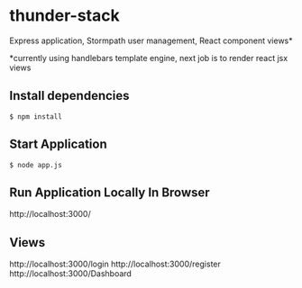 # thunder-stack
Express application, Stormpath user management, React component views*

*currently using handlebars template engine, next job is to render react jsx views

## Install dependencies
```$ npm install```

## Start Application
```$ node app.js```

## Run Application Locally In Browser
http://localhost:3000/

## Views
http://localhost:3000/login
http://localhost:3000/register
http://localhost:3000/Dashboard


